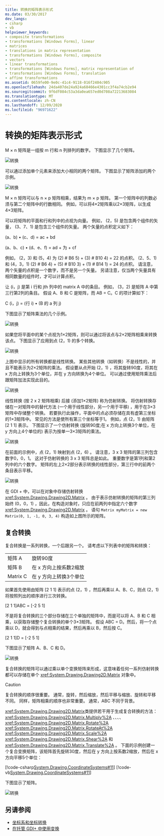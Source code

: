 ```yaml
---
title: 转换的矩阵表示形式
ms.date: 03/30/2017
dev_langs:
- csharp
- vb
helpviewer_keywords:
- composite transformations
- transformations [Windows Forms], linear
- matrices
- translations in matrix representation
- transformations [Windows Forms], composite
- vectors
- linear transformations
- transformations [Windows Forms], matrix representation of
- transformations [Windows Forms], translation
- affine transformations
ms.assetid: 0659fe00-9e0c-41c4-9118-016f2404c905
ms.openlocfilehash: 24da407de24a924a68466e4301cc3f4a74cb2e94
ms.sourcegitcommit: 9f6df084c53a3da0ea657ed0d708a72213683084
ms.translationtype: MT
ms.contentlocale: zh-CN
ms.lasthandoff: 12/09/2020
ms.locfileid: "96971622"
---
```

# <a name="matrix-representation-of-transformations"></a>转换的矩阵表示形式
M × n 矩阵是一组按 m 行和 n 列排列的数字。 下图显示了几个矩阵。  
  
 ![转换](./media/aboutgdip05-art04.gif "AboutGdip05_art04")  
  
 可以通过添加单个元素来添加大小相同的两个矩阵。 下图显示了矩阵添加的两个示例。  
  
 ![转换](./media/aboutgdip05-art05.gif "AboutGdip05_art05")  
  
 M × n 矩阵可以与 n × p 矩阵相乘，结果为 m × p 矩阵。 第一个矩阵中的列数必须与第二个矩阵中的行数相同。 例如，可以将4×2矩阵乘以2×3矩阵，以生成4×3矩阵。  
  
 可以将矩阵的平面和行和列中的点视为向量。 例如， (2，5) 是包含两个组件的矢量， (3、7、1) 是包含三个组件的矢量。 两个矢量的点积定义如下：  
  
  (a、b) • (c、d) = ac + bd  
  
  (a、b、c) • (d、e、f) = ad + 为 + cf  
  
 例如， (2，3) 和 (5，4) 为 (2) # B6 5) + (3) # B10 4) = 22 的点积。  (2、5、1) 和 (4，3，1)  (2) # B6 4) + (5) # B10 3) + (1) # B14 1) = 24 的点积。 请注意，两个矢量的点积是一个数字，而不是另一个矢量。 另请注意，仅当两个矢量具有相同数量的组件时，才可以计算点积。  
  
 让 (i，j) 是第 i 行和 jth 列中的 matrix A 中的条目。 例如， (3，2) 是矩阵 A 中第三行第2列的条目。 假设 A、B 和 C 是矩阵，而 AB = C。C 的项计算如下：  
  
 C (i，j) = (行 i) • (B 的 a 列 j)   
  
 下图显示了矩阵乘法的几个示例。  
  
 ![转换](./media/aboutgdip05-art06.gif "AboutGdip05_art06")  
  
 如果您将平面中的某个点视为1×2矩阵，则可以通过将该点与2×2矩阵相乘来转换该点。 下图显示了应用到点 (2，1) 的多个转换。  
  
 ![转换](./media/aboutgdip05-art07.gif "AboutGdip05_art07")  
  
 上图中显示的所有转换都是线性转换。 某些其他转换（如转换）不是线性的，并且不能表示为2×2矩阵的乘法。 假设要从点开始 (2，1) ，将其旋转90度，将其在 x 方向上转换为3个单位，并在 y 方向转换为4个单位。 可以通过使用矩阵乘法后跟矩阵加法实现此目的。  
  
 ![转换](./media/aboutgdip05-art08.gif "AboutGdip05_art08")  
  
 线性转换 (按 2 x 2 矩阵相乘) 后接 (添加1×2矩阵) 称为仿射转换。 将仿射转换存储在一对矩阵中的替代方法 (一个用于线性部分，另一个用于平移) ，用于在3×3矩阵中存储整个转换。 若要执行此操作，平面中的点必须存储在具有虚第三坐标的1×3矩阵中。 常见的方法是使所有第三个坐标等于1。 例如，点 (2，1) 由矩阵 [2 1 1] 表示。 下图显示了一个仿射转换 (旋转90度;在 x 方向上转换3个单位，在 y 方向上4个单位的) 表示为按单一3×3矩阵的乘法。  
  
 ![转换](./media/aboutgdip05-art09.gif "AboutGdip05_art09")  
  
 在前面的示例中，点 (2，1) 映射到点 (2，6) 。 请注意，3 x 3 矩阵的第三列包含数字0，0，1。 这对于仿射转换的 3 x 3 矩阵总是如此。 重要数字是第1列和第2列中的六个数字。 矩阵的左上2×2部分表示转换的线性部分，第三行中的前两个条目表示平移。  
  
 ![转换](./media/aboutgdip05-art10.gif "AboutGdip05_art10")  
  
 在 GDI + 中，可以在对象中存储仿射转换 <xref:System.Drawing.Drawing2D.Matrix> 。 由于表示仿射转换的矩阵的第三列始终 (0，0，1) ，因此，在构造对象时，只应在前两列中指定六个数字 <xref:System.Drawing.Drawing2D.Matrix> 。 语句 `Matrix myMatrix = new Matrix(0, 1, -1, 0, 3, 4)` 构造如上图所示的矩阵。  
  
## <a name="composite-transformations"></a>复合转换  
 复合转换是一系列转换，一个后跟另一个。 请考虑以下列表中的矩阵和转换：  
  
|||  
|-|-|  
|矩阵 A|旋转90度|  
|矩阵 B|在 x 方向上按系数2缩放|  
|Matrix C|在 y 方向上转换3个单位|  
  
 如果首先使用由矩阵 [2 1 1] 表示的点 (2，1) ，然后再乘以 A、B、C，则点 (2，1) 将按照列出的顺序进行三次转换。  
  
 [2 1 1]ABC = [-2 5 1]  
  
 不是将复合转换的三个部分存储在三个单独的矩阵中，而是可以将 A、B 和 C 相乘，以获取存储整个复合转换的单个3×3矩阵。 假设 ABC = D。然后，将一个点乘以 D，就会得到与点相乘的结果，然后再乘以 B，然后按 C。  
  
 [2 1 1]D = [-2 5 1]  
  
 下图显示了矩阵 A、B、C 和 D。  
  
 ![转换](./media/aboutgdip05-art12.gif "AboutGdip05_art12")  
  
 复合转换的矩阵可以通过乘以单个变换矩阵来形成，这意味着任何一系列仿射转换都可以存储在单个 <xref:System.Drawing.Drawing2D.Matrix> 对象中。  
  
> [!CAUTION]
> 复合转换的顺序很重要。 通常，旋转，然后缩放，然后平移与缩放、旋转和平移不同。 同样，矩阵相乘的顺序也非常重要。 通常，ABC 不同于背景。  
  
 <xref:System.Drawing.Drawing2D.Matrix>类提供若干用于生成复合转换的方法： <xref:System.Drawing.Drawing2D.Matrix.Multiply%2A> 、、、、 <xref:System.Drawing.Drawing2D.Matrix.Rotate%2A> <xref:System.Drawing.Drawing2D.Matrix.RotateAt%2A> <xref:System.Drawing.Drawing2D.Matrix.Scale%2A> <xref:System.Drawing.Drawing2D.Matrix.Shear%2A> 和 <xref:System.Drawing.Drawing2D.Matrix.Translate%2A> 。 下面的示例创建一个复合变换矩阵，该矩阵首先旋转30度，然后在 y 方向上按系数2缩放，然后在 x 方向平移5个单位：  
  
 [!code-csharp[System.Drawing.CoordinateSystems#11](~/samples/snippets/csharp/VS_Snippets_Winforms/System.Drawing.CoordinateSystems/CS/Class1.cs#11)]
 [!code-vb[System.Drawing.CoordinateSystems#11](~/samples/snippets/visualbasic/VS_Snippets_Winforms/System.Drawing.CoordinateSystems/VB/Class1.vb#11)]  
  
 下图显示了矩阵。  
  
 ![转换](./media/aboutgdip05-art13.gif "AboutGdip05_art13")  
  
## <a name="see-also"></a>另请参阅

- [坐标系和坐标转换](coordinate-systems-and-transformations.md)
- [在托管 GDI+ 中使用变换](using-transformations-in-managed-gdi.md)
